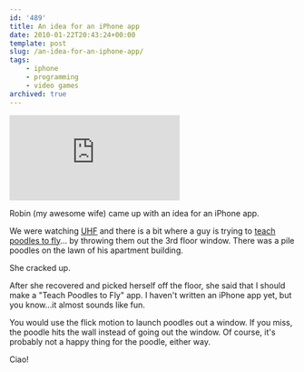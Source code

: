 ```yaml
---
id: '489'
title: An idea for an iPhone app
date: 2010-01-22T20:43:24+00:00
template: post
slug: /an-idea-for-an-iphone-app/
tags:
    - iphone
    - programming
    - video games
archived: true
---
```


<iframe src="https://www.youtube.com/embed/2kFGxH4wrs4" frameborder="0" allow="autoplay; encrypted-media" allowfullscreen></iframe>

Robin (my awesome wife) came up with an idea for an iPhone app.

We were watching [UHF](http://www.imdb.com/title/tt0098546/) and there is a
bit where a guy is trying to
[teach poodles to fly](http://www.youtube.com/watch?v=2kFGxH4wrs4)... by
throwing them out the 3rd floor window. There was a pile poodles on the lawn
of his apartment building.

She cracked up.

After she recovered and picked herself off the floor, she said that I should
make a "Teach Poodles to Fly" app. I haven't written an iPhone app yet, but
you know...it almost sounds like fun.

You would use the flick motion to launch poodles out a window. If you miss,
the poodle hits the wall instead of going out the window. Of course, it's
probably not a happy thing for the poodle, either way.

Ciao!
